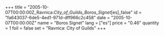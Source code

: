 +++
title = "2005-10-07T00:00:00Z_Ravnica:_City_of_Guilds_Boros_Signet_[es]_false"
id = "fa643037-6de5-4ed1-971d-dff966c2c458"
date = "2005-10-07T00:00:00Z"
name = "Boros Signet"
lang = ["es"]
price = "0.46"
quantity = 1
foil = false
set = "Ravnica: City of Guilds"
+++
